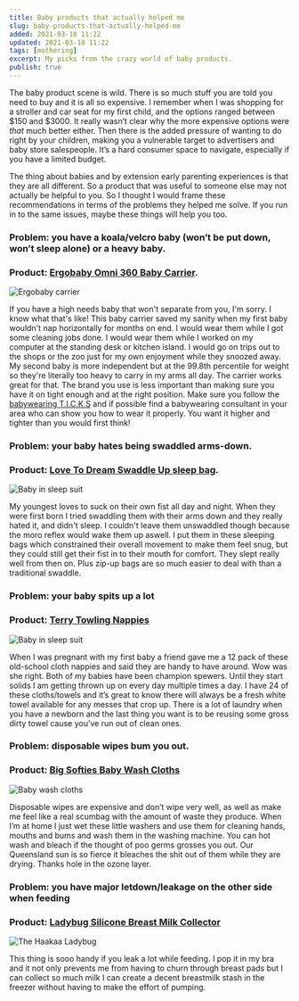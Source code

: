 ```yaml
---
title: Baby products that actually helped me
slug: baby-products-that-actually-helped-me
added: 2021-03-10 11:22
updated: 2021-03-10 11:22
tags: [mothering]
excerpt: My picks from the crazy world of baby products.
publish: true
---
```


The baby product scene is wild. There is so much stuff you are told you need to buy and it is all so expensive. I remember when I was shopping for a stroller and car seat for my first child, and the options ranged between $150 and $3000. It really wasn’t clear why the more expensive options were *that* much better either. Then there is the added pressure of wanting to do right by your children, making you a vulnerable target to advertisers and baby store salespeople. It’s a hard consumer space to navigate, especially if you have a limited budget.

The thing about babies and by extension early parenting experiences is that they are all different. So a product that was useful to someone else may not actually be helpful to you. So I thought I would frame these recommendations in terms of the problems they helped me solve. If you run in to the same issues, maybe these things will help you too.

### Problem: you have a koala/velcro baby (won’t be put down, won’t sleep alone) or a heavy baby.

### Product: [Ergobaby Omni 360 Baby Carrier](https://ergobaby.com/baby-carrier/omni-360).  

![Ergobaby carrier](/images/ergobaby.jpg)

If you have a high needs baby that won't separate from you, I'm sorry. I know what that's like! This baby carrier saved my sanity when my first baby wouldn't nap horizontally for months on end. I would wear them while I got some cleaning jobs done. I would wear them while I worked on my computer at the standing desk or kitchen island. I would go on trips out to the shops or the zoo just for my own enjoyment while they snoozed away. My second baby is more independent but at the 99.8th percentile for weight so they're literally too heavy to carry in my arms all day. The carrier works great for that. The brand you use is less important than making sure you have it on tight enough and at the right position. Make sure you follow the [babywearing T.I.C.K.S](https://www.carrythemclose.com.au/pages/babywearing-guidelines) and if possible find a babywearing consultant in your area who can show you how to wear it properly. You want it higher and tighter than you would first think!

### Problem: your baby hates being swaddled arms-down.
### Product: [Love To Dream Swaddle Up sleep bag](https://lovetodream.com/).
![Baby in sleep suit](/images/swaddle-up-lite-grey-on-baby.jpg)

My youngest loves to suck on their own fist all day and night. When they were first born I tried swaddling them with their arms down and they really hated it, and didn't sleep. I couldn't leave them unswaddled though because the moro reflex would wake them up aswell. I put them in these sleeping bags which constrained their overall movement to make them feel snug, but they could still get their fist in to their mouth for comfort. They slept really well from then on. Plus zip-up bags are so much easier to deal with than a traditional swaddle.

### Problem: your baby spits up a lot
### Product: [Terry Towling Nappies](https://www.bigw.com.au/product/big-softies-terry-towelling-nappies-12-pack-white/p/7851582/) 

![Baby in sleep suit](/images/Terry-Towelling-Nappies.jpg)

When I was pregnant with my first baby a friend gave me a 12 pack of these old-school cloth nappies and said they are handy to have around. Wow was she right. Both of my babies have been champion spewers. Until they start solids I am getting thrown up on every day multiple times a day. I have 24 of these cloths/towels and it’s great to know there will always be a fresh white towel available for any messes that crop up. There is a lot of laundry when you have a newborn and the last thing you want is to be reusing some gross dirty towel cause you’ve run out of clean ones.

### Problem: disposable wipes bum you out.
### Product: [Big Softies Baby Wash Cloths](https://www.bigw.com.au/product/big-softies-wash-cloths-12-pack/p/5283071/)

![Baby wash cloths](/images/washers.jpg)

Disposable wipes are expensive and don’t wipe very well, as well as make me feel like a real scumbag with the amount of waste they produce. When I’m at home I just wet these little washers and use them for cleaning hands, mouths and bums and wash them in the washing machine. You can hot wash and bleach if the thought of poo germs grosses you out. Our Queensland sun is so fierce it bleaches the shit out of them while they are drying. Thanks hole in the ozone layer.

### Problem: you have major letdown/leakage on the other side when feeding
### Product: [Ladybug Silicone Breast Milk Collector](https://www.haakaa.co.nz/products/silicone-milk-collector-2-5oz-75ml)
![The Haakaa Ladybug](/images/Haakaa-ladybug.jpg)

This thing is sooo handy if you leak a lot while feeding. I pop it in my bra and it not only prevents me from having to churn through breast pads but I can collect so much milk I can create a decent breastmilk stash in the freezer without having to make the effort of pumping.